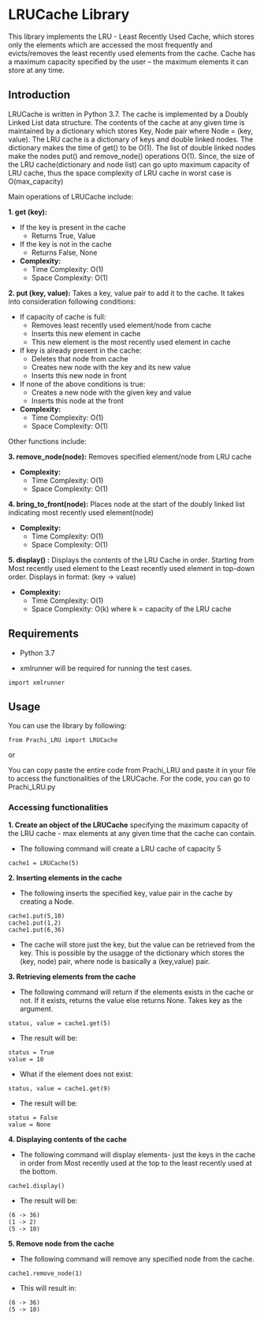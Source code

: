 # LRUCache Library

This library implements the LRU - Least Recently Used Cache, which stores only the elements which are accessed the most frequently and evicts/removes the least recently used elements from the cache. Cache has a maximum capacity specified by the user – the maximum elements it can store at any time.

## Introduction
LRUCache is written in Python 3.7.
The cache is implemented by a Doubly Linked List data structure.
The contents of the cache at any given time is maintained by a dictionary which stores Key, Node pair where Node = (key, value).
The LRU cache is a dictionary of keys and double linked nodes. The dictionary makes the time of get() to be O(1). The list of double linked nodes make the nodes put() and remove_node() operations O(1). 
Since, the size of the LRU cache(dictionary and node list) can go upto maximum capacity of LRU cache, thus the space complexity of LRU cache in worst case is O(max_capacity)

Main operations of LRUCache include:

**1.	get (key):**
* If the key is present in the cache
  * Returns True, Value
* If the key is not in the cache
 	* Returns False, None
* **Complexity:**
 	* Time Complexity: O(1)
  * Space Complexity: O(1)

**2.	put (key, value):** Takes a key, value pair to add it to the cache.
It takes into consideration following conditions:
* If capacity of cache is full:
  * Removes least recently used element/node from cache
  * Inserts this new element in cache
  * This new element is the most recently used element in cache
* If key is already present in the cache:
  * Deletes that node from cache
  * Creates new node with the key and its new value
  * Inserts this new node in front
* If none of the above conditions is true:
  * Creates a new node with the given key and value
  * Inserts this node at the front
* **Complexity:**
 	* Time Complexity: O(1)
  * Space Complexity: O(1)

Other functions include:

**3.	remove_node(node):** Removes specified element/node from LRU cache
   * **Complexity:**
  	  * Time Complexity: O(1)
     * Space Complexity: O(1)

**4.	bring_to_front(node):** Places node at the start of the doubly linked list indicating most recently used element(node)
   * **Complexity:**
  	  * Time Complexity: O(1)
     * Space Complexity: O(1)
     
**5. display() :** Displays the contents of the LRU Cache in order. Starting from Most recently used element to the Least recently used element in top-down order. Displays in format: (key -> value)
   * **Complexity:**
  	  * Time Complexity: O(1)
     * Space Complexity: O(k) where k = capacity of the LRU cache

## Requirements
* Python 3.7

* xmlrunner will be required for running the test cases.
```
import xmlrunner
```

## Usage
You can use the library by following:
```
from Prachi_LRU import LRUCache
```
or 

You can copy paste the entire code from Prachi_LRU and paste it in your file to access the functionalities of the LRUCache.
For the code, you can go to Prachi_LRU.py

### Accessing functionalities
**1. Create an object of the LRUCache** specifying the maximum capacity of the LRU cache - max elements at any given time that the cache can contain.

  * The following command will create a LRU cache of capacity 5
```
cache1 = LRUCache(5)
```
**2. Inserting elements in the cache**
  * The following inserts the specified key, value pair in the cache by creating a Node. 
```
cache1.put(5,10)
cache1.put(1,2)
cache1.put(6,36)
```
   * The cache will store just the key, but the value can be retrieved from the key. This is possible by the usagge of the dictionary which stores the (key, node) pair, where node is basically a (key,value) pair. 

**3. Retrieving elements from the cache**
  * The following command will return if the elements exists in the cache or not. If it exists, returns the value else returns None.
  Takes key as the argument.
```
status, value = cache1.get(5)
```
   * The result will be:
```
status = True
value = 10
```
   * What if the element does not exist:
```
status, value = cache1.get(9)
```
   * The result will be:
```
status = False
value = None
```
**4. Displaying contents of the cache**
  * The following command will display elements- just the keys in the cache in order from Most recently used at the top to the least recently used at the bottom.
  ```
  cache1.display()
  ```
  * The result will be:
  ```
  (6 -> 36)
  (1 -> 2)
  (5 -> 10)
  ```
  **5. Remove node from the cache**
   * The following command will remove any specified node from the cache.
   ```
   cache1.remove_node(1)
   ```
   * This will result in:
   ```
   (6 -> 36)
   (5 -> 10)
   ```
